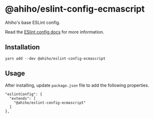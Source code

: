 # @ahiho/eslint-config-ecmascript

Ahiho's base ESLint config.

Read the [ESlint config docs](http://eslint.org/docs/user-guide/configuring#extending-configuration-files) for more information.

## Installation

```shell
yarn add --dev @ahiho/eslint-config-ecmascript
```

## Usage

After installing, update `package.json` file to add the following properties.

```text
"eslintConfig": {
  "extends": [
    "@ahiho/eslint-config-ecmascript"
  ]
},
```
